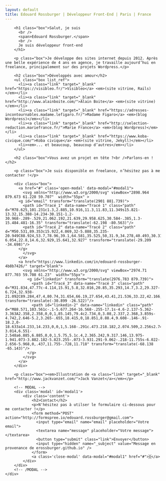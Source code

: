 ```yaml
---
layout: default
title: Edouard Rossburger | Développeur Front-End | Paris | France
---
```

<main class="site_container">
  <div class="site">
    <div class="item illustration box">
    </div>
    <div class="item content">

        <h1 class="box">Salut, je suis
          <br />
          <span>Edouard Rossburger.</span>
          <br />
          Je suis développeur front-end
        </h1>

        <p class="box">Je développe des sites internet depuis 2012. Après une belle expérience de 4 ans en agence, je travaille aujourd’hui en freelance, principalement sur des projets Wordpress.</p>

        <h2 class="box">Développés avec amour</h2>
        <ul class="box list_ref">
          <li><a class="link" target="_blank" href="https://visibleo.fr/">Visibleo</a> <em>(site vitrine, Rails)</em></li>
          <li><a class="link" target="_blank" href="http://www.alainboite.com/">Alain Boite</a> <em>(site vitrine)</em></li>
          <li><a class="link" target="_blank" href="https://adresses-incontournables.madame.lefigaro.fr/">Madame Figaro</a> <em>(blog Wordpress)</em></li>
          <li><a class="link" target="_blank" href="http://selection-redaction.mariefrance.fr/">Marie France</a> <em>(blog Wordpress)</em></li>
          <li><a class="link" target="_blank" href="https://www.koba-civique.com/">Koba civique</a> <em>(site vitrine, Jekyll)</em></li>
          <li><em>... et beaucoup, beaucoup d’autres</em></li>
        </ul>

        <h2 class="box">Vous avez un projet en tête ?<br />Parlons-en !</h2>

        <p class="box">Je suis disponible en freelance, n’hésitez pas à me contacter !</p>

        <div class="box">
          <a href="#" class='open-modal' data-modal="#modal1">
            <svg xmlns="http://www.w3.org/2000/svg" viewBox="2898.964 879.673 61.228 59.707"  width="55px" >
          <g id="email" transform="translate(2901 881.739)">
            <path id="Tracé_1" data-name="Tracé 1" class="path" d="M78.625,101.231c1.3,2.885,10.916,11.3,11.83,11.349s15.821-13.32,15.388-14.234-30.151-1.2-30.968-.289-.529,21.062.192,21.639,29.958.625,30.584-.385,1.3-15.484.481-16.35" transform="translate(-62.198 -80.563)"/>
            <path id="Tracé_2" data-name="Tracé 2" class="path" d="M50.531,89.353c15.922,4.069,32-5.888,35.235-20.949C88.924,53.7,78.96,39.1,64.581,35.525,50,31.9,34.278,40.493,30.318,55.054c-6.054,22.8,14.6,32.929,15.641,32.927" transform="translate(-29.209 -34.698)"/>
          </g>
            </svg>
          </a>
          <a href="https://www.linkedin.com/in/edouard-rossburger-4b8b7426/" target="blank">
            <svg xmlns="http://www.w3.org/2000/svg" viewBox="2974.71 877.703 59.708 61.23"  width="55px">
              <g id="linkedin" transform="translate(2976.783 879.739)">
                <path id="Tracé_3" data-name="Tracé 3" class="path" d="M31.834,47.77c-4.114,15.91,5.8,32.016,20.85,35.293,14.7,3.2,29.327-6.724,32.938-21.092C89.284,47.4,80.74,31.654,66.19,27.654,43.41,21.536,33.22,42.166,33.219,43.2" transform="translate(-30.899 -26.522)"/>
                <path id="linkedin-2" data-name="linkedin" class="path" d="M88.571,103.561c-.1-5.677.264-16.568-.255-17.1s-4.6-2.137-5.362-3.363A2.358,2.358,0,0,1,85.145,79.4c2.734,0,3.08,2.337,2.368,3.859s-4.742,2.646-5.2,3.265-.655,18.415,0,18.851,8.88.4,9.608-.146-.91-18.2,0-18.633a14.233,14.233,0,0,1,5.168-.291c.473.218.182,2.074.509,2.256s2.743-3.014,6.551-2.548a6.885,6.885,0,0,1,5.75,5.1c.4,2.365.242,9.317.146,13.975-1.941.073-3.882.182-5.823.255-.073-3.931.291-9.062-.218-11.755s-6.022-2.656-5.968,0,.437,11.755-.728,11.718" transform="translate(-68.138 -65.143)"/>
              </g>
            </svg>
          </a>
        </div>

        <p class="box"><em>Illustration de <a class="link" target="_blank" href="http://www.jackvanzet.com/">Jack Vanzet</a></em></p>

        <!-- MODAL -->
        <div class='modal' id='modal1'>
            <div class='content'>
                <h2>Contact</h2>
                <p>N'hésitez pas à utilser le formulaire ci-dessous pour me contacter !</p>
                <form method="POST" action="http://formspree.io/edouard.rossburger@gmail.com">
                  <input type="email" name="email" placeholder="Votre email">
                  <textarea name="message" placeholder="Votre message"></textarea>
                  <button type="submit" class="link">Envoyer</button>
                  <input type="hidden" name="_subject" value="Message en provenance de erossburger.github.io" />
                </form>
                <a class='close-modal' data-modal="#modal1" href="#">╳</a>
            </div>
        </div>
        <!-- /MODAL -->
    </div>
  </div>
</main>
